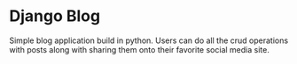 <h1>Django Blog</h1>

<p>Simple blog application build in python. Users can do all the crud operations with posts along with sharing them 
onto their favorite social media site.</p>


